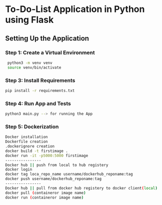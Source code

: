 # To-Do-List Application in Python using Flask

## Setting Up the Application

### Step 1: Create a Virtual Environment

```bash
 python3 -m venv venv
 source venv/bin/activate
 ```

### Step 3: Install Requirements

```bash
pip install -r requirements.txt
```

### Step 4: Run App and Tests

```bash
python3 main.py --> for running the App

```
### Step 5: Dockerization

```bash
Docker installation
Dockerfile creation 
.dockerignore creation 
docker build -t firstimage .
docker run -it -p5000:5000 firstimage  
----------------
Docker hub || push from local to hub registery
docker login
docker tag loca_repo_name username/dockerhub_reponame:tag
docker push username/dockerhub_reponame:tag
----------------
Docker hub || pull from docker hub registery to docker client(local)
docker pull (containeror image name)
docker run (containeror image name)